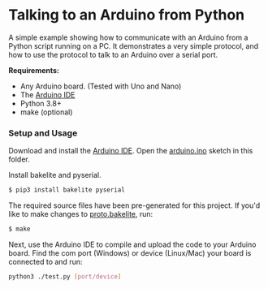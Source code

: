 # Talking to an Arduino from Python
A simple example showing how to communicate with an Arduino from a Python script running on a PC. It demonstrates a very simple protocol, and how to use the protocol to talk to an Arduino over a serial port.

__Requirements:__
* Any Arduino board. (Tested with Uno and Nano)
* The [Arduino IDE](https://www.arduino.cc/en/software)
* Python 3.8+
* make (optional)

### Setup and Usage
Download and install the [Arduino IDE](https://www.arduino.cc/en/software).
Open the [arduino.ino](./arduino.ino) sketch in this folder.


Install bakelite and pyserial.
```bash
$ pip3 install bakelite pyserial
```

The required source files have been pre-generated for this project.
If you'd like to make changes to [proto.bakelite](./proto.bakelight), run:
```bash
$ make
```

Next, use the Arduino IDE to compile and upload the code to your Arduino board.
Find the com port (Windows) or device (Linux/Mac) your board is connected to and run:
```bash
python3 ./test.py [port/device]
```